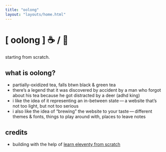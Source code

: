 ```yaml
---
title: "oolong"
layout: "layouts/home.html"
---
```


# [ oolong ] ☕️ / 🍵

starting from scratch.

## what is oolong?

- partially-oxidized tea, falls btwn black & green tea
- there’s a legend that it was discovered by accident by a man who forgot about his tea because he got distracted by a deer (adhd king)
- i like the idea of it representing an in-between state — a website that’s not too light, but not too serious
- i also like the idea of “brewing” the website to your taste — different themes & fonts, things to play around with, places to leave notes

## credits

- building with the help of [learn eleventy from scratch](https://learneleventyfromscratch.com/)
